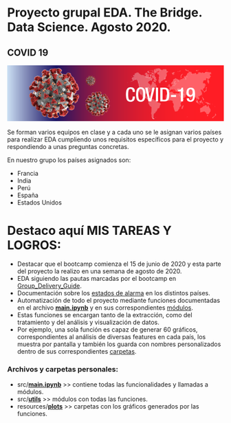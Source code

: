 # Proyecto grupal EDA. The Bridge. Data Science. Agosto 2020.
## COVID 19

<img src=https://github.com/CristiDatas/08_2020_grupal_covid/blob/main/resources/images/covid.png>

Se forman varios equipos en clase y a cada uno se le asignan varios países para realizar EDA cumpliendo unos requisitos específicos para el proyecto y respondiendo a unas preguntas concretas.

En nuestro grupo los países asignados son:

- Francia
- India
- Perú
- España
- Estados Unidos

# Destaco aquí MIS TAREAS Y LOGROS:

- Destacar que el bootcamp comienza el 15 de junio de 2020 y esta parte del proyecto la realizo en una semana de agosto de 2020.
- EDA siguiendo las pautas marcadas por el bootcamp en [Group_Delivery_Guide](https://github.com/CristiDatas/08_2020_grupal_covid/blob/main/documentation/Group_Delivery_Guide.pdf).
- Documentación sobre los [estados de alarma](https://github.com/CristiDatas/08_2020_grupal_covid/tree/main/documentation "estados de alarma") en los distintos países.
- Automatización de todo el proyecto mediante funciones documentadas en el archivo **[main.ipynb](https://github.com/CristiDatas/08_2020_grupal_covid/blob/main/src/main.ipynb "main.ipynb")** y en sus correspondientes [módulos](https://github.com/CristiDatas/08_2020_grupal_covid/tree/main/src/utils "utils").
- Estas funciones se encargan tanto de la extracción, como del tratamiento y del análisis y visualización de datos.
 - Por ejemplo, una sola función es capaz de generar 60 gráficos, correspondientes al análisis de diversas features en cada país, los muestra por pantalla y también los guarda con nombres personalizados dentro de sus correspondientes [carpetas](https://github.com/CristiDatas/08_2020_grupal_covid/tree/main/resources/plots).

### Archivos y carpetas personales:

- src/**[main.ipynb](https://github.com/CristiDatas/08_2020_grupal_covid/blob/main/src/main.ipynb "main.ipynb")** >> contiene todas las funcionalidades y llamadas a módulos.
- src/**[utils](https://github.com/CristiDatas/08_2020_grupal_covid/tree/main/src/utils "utils")** >> módulos con todas las funciones.
- resources/**[plots](https://github.com/CristiDatas/08_2020_grupal_covid/tree/main/resources/plots)** >> carpetas con los gráficos generados por las funciones.

